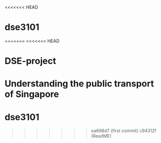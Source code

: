 <<<<<<< HEAD
# dse3101
=======
<<<<<<< HEAD
# DSE-project
Understanding the public transport of Singapore
=======
# dse3101
>>>>>>> ea698d7 (first commit)
>>>>>>> c94312f (ReadME)
